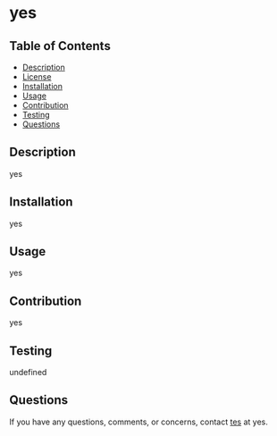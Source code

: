 
  # yes
  ## Table of Contents
  - [Description](#description)
  - [License](#license)
  - [Installation](#installation)
  - [Usage](#usage)
  - [Contribution](#contribution)
  - [Testing](#testing)
  - [Questions](#questions)
  ## Description
  yes
  ## Installation 
  yes
  ## Usage 
  yes
  ## Contribution
  yes
  ## Testing
  undefined
  ## Questions
  If you have any questions, comments, or concerns, contact [tes](https://github.com/tes) at yes.